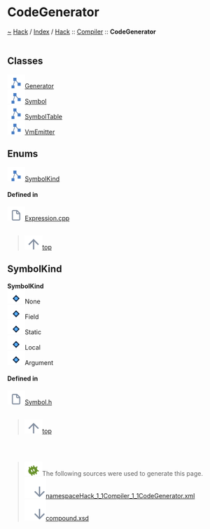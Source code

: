 <a id="codegenerator"></a>
<h1>CodeGenerator</h1>
<a id="namespacehack_1_1compiler_1_1codegenerator"></a>
<a href="https://github.com/CharlesCarley/HackComputer#~">~</a>
<a href="indexpage.md#hack">Hack</a>
<span class="inline-text">/</span>
<a href="index.md#index">Index</a>
<span class="inline-text">/</span>
<a href="namespaceHack.md#hack">Hack</a>
<span class="inline-text">::</span>
<a href="namespaceHack_1_1Compiler.md#compiler">Compiler</a>
<span class="inline-text">::</span>
<span class="bold-text"><b>CodeGenerator</b></span>
<br/>
<br/>
<a id="classes"></a>
<h2>Classes</h2>
<div class="icon-link">
<img src="../images/class.svg"/><a href="classHack_1_1Compiler_1_1CodeGenerator_1_1Generator.md#generator">Generator</a>
</div>
<div class="icon-link">
<img src="../images/class.svg"/><a href="classHack_1_1Compiler_1_1CodeGenerator_1_1Symbol.md#symbol">Symbol</a>
</div>
<div class="icon-link">
<img src="../images/class.svg"/><a href="classHack_1_1Compiler_1_1CodeGenerator_1_1SymbolTable.md#symboltable">SymbolTable</a>
</div>
<div class="icon-link">
<img src="../images/class.svg"/><a href="classHack_1_1Compiler_1_1CodeGenerator_1_1VmEmitter.md#vmemitter">VmEmitter</a>
</div>
<a id="enums"></a>
<h2>Enums</h2>
<span class="icon-list-item"><a href="#symbolkind" class="icon-list-item"><img src="../images/class.svg" class="icon-list-item"/><span class="icon-list-item">SymbolKind</span>
</a>
</span>
<br/>
<a id="defined-in"></a>
<h4>Defined in</h4>
<span class="icon-list-item"><a href="https://github.com/CharlesCarley/HackComputer/blob/master/Source/Compiler/Generator/Expression.cpp#L25" class="icon-list-item"><img src="../images/file.svg" class="icon-list-item"/><span class="icon-list-item">Expression.cpp</span>
</a>
</span>
<br/>
<br/>
<blockquote>
<span class="icon-list-item"><a href="#codegenerator" class="icon-list-item"><img src="../images/jumpToTop.svg" class="icon-list-item"/><span class="icon-list-item">top</span>
</a>
</span>
</blockquote>
<a id="symbolkind"></a>
<h2>SymbolKind</h2>
<span class="bold-text"><b>SymbolKind</b></span>
<br/>
<a id="none"></a>
<div class="paragraph">
<span class="paragraph"><img src="../images/enum.svg"/><span class="inline-text">None</span>
</span>
</div>
<a id="field"></a>
<div class="paragraph">
<span class="paragraph"><img src="../images/enum.svg"/><span class="inline-text">Field</span>
</span>
</div>
<a id="static"></a>
<div class="paragraph">
<span class="paragraph"><img src="../images/enum.svg"/><span class="inline-text">Static</span>
</span>
</div>
<a id="local"></a>
<div class="paragraph">
<span class="paragraph"><img src="../images/enum.svg"/><span class="inline-text">Local</span>
</span>
</div>
<a id="argument"></a>
<div class="paragraph">
<span class="paragraph"><img src="../images/enum.svg"/><span class="inline-text">Argument</span>
</span>
</div>
<a id="none"></a>
<a id="field"></a>
<a id="static"></a>
<a id="local"></a>
<a id="argument"></a>
<a id="defined-in"></a>
<h4>Defined in</h4>
<span class="icon-list-item"><a href="https://github.com/CharlesCarley/HackComputer/blob/master/Source/Compiler/Generator/Symbol.h#L28" class="icon-list-item"><img src="../images/file.svg" class="icon-list-item"/><span class="icon-list-item">Symbol.h</span>
</a>
</span>
<br/>
<br/>
<blockquote>
<span class="icon-list-item"><a href="#codegenerator" class="icon-list-item"><img src="../images/jumpToTop.svg" class="icon-list-item"/><span class="icon-list-item">top</span>
</a>
</span>
</blockquote>
<br/>
<br/>
<blockquote>
<img src="../images/debug.svg"/><span class="inline-text">The following sources were used to generate this page.</span>
<br/>
<span class="icon-list-item"><a href="../xml/namespaceHack_1_1Compiler_1_1CodeGenerator.xml#L1" class="icon-list-item"><img src="../images/lookInside.svg" class="icon-list-item"/><span class="icon-list-item">namespaceHack_1_1Compiler_1_1CodeGenerator.xml</span>
</a>
</span>
<br/>
<span class="icon-list-item"><a href="../xml/compound.xsd#L1" class="icon-list-item"><img src="../images/lookInside.svg" class="icon-list-item"/><span class="icon-list-item">compound.xsd</span>
</a>
</span>
</blockquote>
</div>
</div>
</body>
</html>
